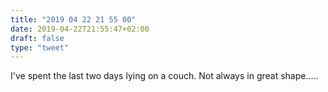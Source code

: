 ```yaml
---
title: "2019 04 22 21 55 00"
date: 2019-04-22T21:55:47+02:00
draft: false
type: "tweet"
---
```

I've spent the last two days lying on a couch. Not always in great shape.....
